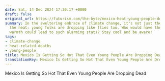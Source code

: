 ```yaml
---
date: Sat, 14 Dec 2024 17:30:17 +0000
draft: false
original_url: https://futurism.com/the-byte/mexico-heat-young-people-deaths
summary: In the sweltering embrace of climate change, it's not just the elderly feeling
  the heat; young folks are dropping like flies too. Who would have thought a little
  warmth could lead to such alarming stats? Stay cool and be aware!
tags:
- climate-change
- heat-related-deaths
- young-people
title: Mexico Is Getting So Hot That Even Young People Are Dropping Dead
translationKey: Mexico Is Getting So Hot That Even Young People Are Dropping Dead
---
```


Mexico Is Getting So Hot That Even Young People Are Dropping Dead